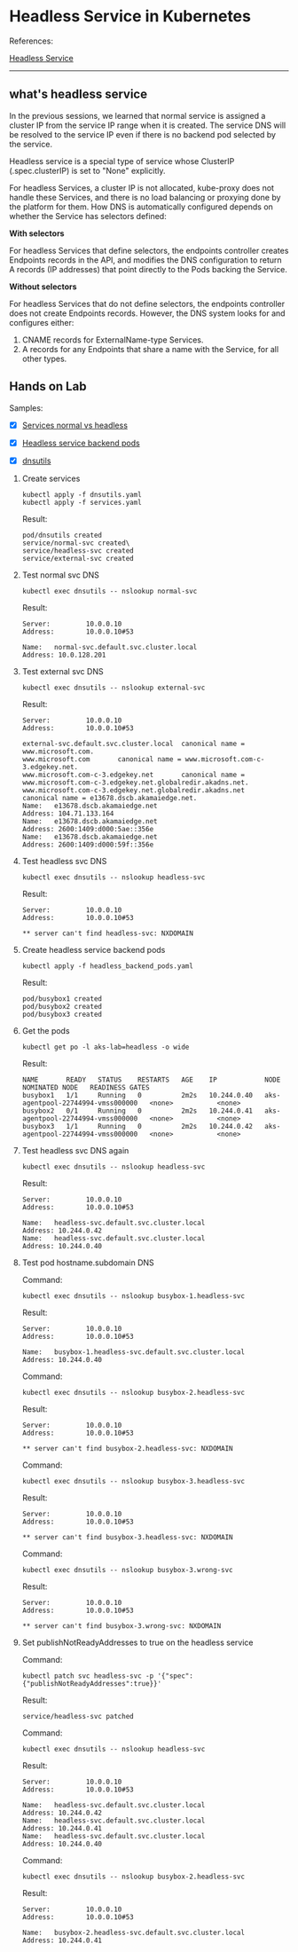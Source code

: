 # Headless Service in Kubernetes

References:

[Headless Service](https://kubernetes.io/docs/concepts/services-networking/service/#headless-services)

---
## what's headless service
In the previous sessions, we learned that normal service is assigned a cluster IP from the service IP range when it is created. The service DNS will be resolved to the service IP even if there is no backend pod selected by the service.

Headless service is a special type of service whose ClusterIP (.spec.clusterIP) is set to "None" explicitly.

For headless Services, a cluster IP is not allocated, kube-proxy does not handle these Services, and there is no load balancing or proxying done by the platform for them. How DNS is automatically configured depends on whether the Service has selectors defined:

**With selectors**

For headless Services that define selectors, the endpoints controller creates Endpoints records in the API, and modifies the DNS configuration to return A records (IP addresses) that point directly to the Pods backing the Service.

**Without selectors**

For headless Services that do not define selectors, the endpoints controller does not create Endpoints records. However, the DNS system looks for and configures either:

1. CNAME records for ExternalName-type Services.
2. A records for any Endpoints that share a name with the Service, for all other types.

## Hands on Lab

Samples:
- [x] [Services normal vs headless](services.yaml)
- [x] [Headless service backend pods](headless_backend_pods.yaml)
- [x] [dnsutils](dnsutils.yaml)


1. Create services
   ```
   kubectl apply -f dnsutils.yaml
   kubectl apply -f services.yaml
   ```
   Result:
   ```
   pod/dnsutils created
   service/normal-svc created\
   service/headless-svc created
   service/external-svc created
   ```

2. Test normal svc DNS
   ```
   kubectl exec dnsutils -- nslookup normal-svc
   ```
   Result:
   ```
   Server:         10.0.0.10
   Address:        10.0.0.10#53

   Name:   normal-svc.default.svc.cluster.local
   Address: 10.0.128.201
   ```

3. Test external svc DNS
   ```
   kubectl exec dnsutils -- nslookup external-svc
   ```
   Result:
   ```
   Server:         10.0.0.10
   Address:        10.0.0.10#53

   external-svc.default.svc.cluster.local  canonical name = www.microsoft.com.
   www.microsoft.com       canonical name = www.microsoft.com-c-3.edgekey.net.
   www.microsoft.com-c-3.edgekey.net       canonical name = www.microsoft.com-c-3.edgekey.net.globalredir.akadns.net.
   www.microsoft.com-c-3.edgekey.net.globalredir.akadns.net        canonical name = e13678.dscb.akamaiedge.net.
   Name:   e13678.dscb.akamaiedge.net
   Address: 104.71.133.164
   Name:   e13678.dscb.akamaiedge.net
   Address: 2600:1409:d000:5ae::356e
   Name:   e13678.dscb.akamaiedge.net
   Address: 2600:1409:d000:59f::356e
   ```

4. Test headless svc DNS
   ```
   kubectl exec dnsutils -- nslookup headless-svc
   ```
   Result:
   ```
   Server:         10.0.0.10
   Address:        10.0.0.10#53

   ** server can't find headless-svc: NXDOMAIN
   ```

5. Create headless service backend pods
   ```
   kubectl apply -f headless_backend_pods.yaml
   ```
   Result:
   ```
   pod/busybox1 created
   pod/busybox2 created
   pod/busybox3 created
   ```

6. Get the pods
   ```
   kubectl get po -l aks-lab=headless -o wide
   ```
   Result:
   ```
   NAME       READY   STATUS    RESTARTS   AGE    IP            NODE                                NOMINATED NODE   READINESS GATES
   busybox1   1/1     Running   0          2m2s   10.244.0.40   aks-agentpool-22744994-vmss000000   <none>           <none>
   busybox2   0/1     Running   0          2m2s   10.244.0.41   aks-agentpool-22744994-vmss000000   <none>           <none>
   busybox3   1/1     Running   0          2m2s   10.244.0.42   aks-agentpool-22744994-vmss000000   <none>           <none>
   ```

7. Test headless svc DNS again
   ```
   kubectl exec dnsutils -- nslookup headless-svc
   ```
   Result:
   ```
   Server:         10.0.0.10
   Address:        10.0.0.10#53

   Name:   headless-svc.default.svc.cluster.local
   Address: 10.244.0.42
   Name:   headless-svc.default.svc.cluster.local
   Address: 10.244.0.40
   ```

8. Test pod hostname.subdomain DNS
   
   Command:
   ```
   kubectl exec dnsutils -- nslookup busybox-1.headless-svc
   ```
   Result:
   ```
   Server:         10.0.0.10
   Address:        10.0.0.10#53

   Name:   busybox-1.headless-svc.default.svc.cluster.local
   Address: 10.244.0.40
   ```

   Command:
   ```
   kubectl exec dnsutils -- nslookup busybox-2.headless-svc
   ```
   Result:
   ```
   Server:         10.0.0.10
   Address:        10.0.0.10#53

   ** server can't find busybox-2.headless-svc: NXDOMAIN
   ```

   Command:
   ```
   kubectl exec dnsutils -- nslookup busybox-3.headless-svc
   ```
   Result:
   ```
   Server:         10.0.0.10
   Address:        10.0.0.10#53

   ** server can't find busybox-3.headless-svc: NXDOMAIN
   ```

   Command:
   ```
   kubectl exec dnsutils -- nslookup busybox-3.wrong-svc
   ```
   Result:
   ```
   Server:         10.0.0.10
   Address:        10.0.0.10#53

   ** server can't find busybox-3.wrong-svc: NXDOMAIN
   ```

9. Set publishNotReadyAddresses to true on the headless service

   Command:
   ```
   kubectl patch svc headless-svc -p '{"spec": {"publishNotReadyAddresses":true}}'
   ```
   Result:
   ```
   service/headless-svc patched
   ```

   Command:
   ```
   kubectl exec dnsutils -- nslookup headless-svc
   ```
   Result:
   ```
   Server:         10.0.0.10
   Address:        10.0.0.10#53

   Name:   headless-svc.default.svc.cluster.local
   Address: 10.244.0.42
   Name:   headless-svc.default.svc.cluster.local
   Address: 10.244.0.41
   Name:   headless-svc.default.svc.cluster.local
   Address: 10.244.0.40
   ```

   Command:
   ```
   kubectl exec dnsutils -- nslookup busybox-2.headless-svc
   ```
   Result:
   ```
   Server:         10.0.0.10
   Address:        10.0.0.10#53

   Name:   busybox-2.headless-svc.default.svc.cluster.local
   Address: 10.244.0.41
   ```
